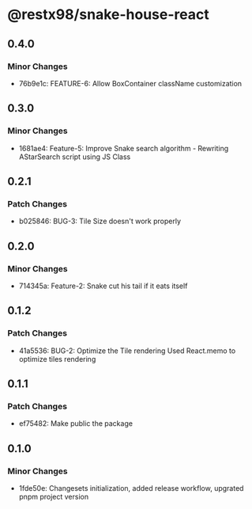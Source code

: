 # @restx98/snake-house-react

## 0.4.0

### Minor Changes

- 76b9e1c: FEATURE-6: Allow BoxContainer className customization

## 0.3.0

### Minor Changes

- 1681ae4: Feature-5: Improve Snake search algorithm - Rewriting AStarSearch script using JS Class

## 0.2.1

### Patch Changes

- b025846: BUG-3: Tile Size doesn't work properly

## 0.2.0

### Minor Changes

- 714345a: Feature-2: Snake cut his tail if it eats itself

## 0.1.2

### Patch Changes

- 41a5536: BUG-2: Optimize the Tile rendering
  Used React.memo to optimize tiles rendering

## 0.1.1

### Patch Changes

- ef75482: Make public the package

## 0.1.0

### Minor Changes

- 1fde50e: Changesets initialization, added release workflow, upgrated pnpm project version
